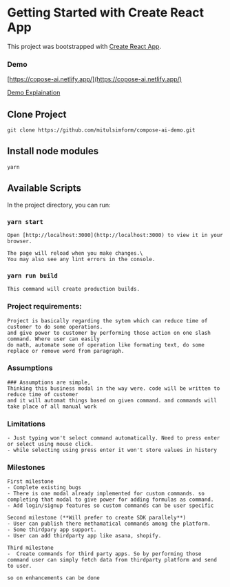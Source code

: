 # Getting Started with Create React App

This project was bootstrapped with [Create React App](https://github.com/facebook/create-react-app).

### Demo
[https://copose-ai.netlify.app/](https://copose-ai.netlify.app/)


[Demo Explaination](https://www.loom.com/share/4bed8730e54f4073a5e407593fb480aa)


## Clone Project

```
git clone https://github.com/mitulsimform/compose-ai-demo.git
```

## Install node modules

```
yarn
```

## Available Scripts

In the project directory, you can run:

### `yarn start`

```Runs the app in the development mode.\
Open [http://localhost:3000](http://localhost:3000) to view it in your browser.

The page will reload when you make changes.\
You may also see any lint errors in the console.
```

### `yarn run build`

```
This command will create production builds.
```

### Project requirements:

```
Project is basically regarding the sytem which can reduce time of customer to do some operations. 
and give power to customer by performing those action on one slash command. Where user can easily 
do math, automate some of operation like formating text, do some replace or remove word from paragraph.
```

### Assumptions

```
### Assumptions are simple, 
Thinking this business modal in the way were. code will be written to reduce time of customer 
and it will automat things based on given command. and commands will take place of all manual work
```

### Limitations

```
- Just typing won't select command automatically. Need to press enter or select using mouse click.
- while selecting using press enter it won't store values in history
```

### Milestones

```
First milestone
- Complete existing bugs
- There is one modal already implemented for custom commands. so completing that modal to give power for adding formulas as command.
- Add login/signup features so custom commands can be user specific

Second milestone (**Will prefer to create SDK parallely**)
- User can publish there methamatical commands among the platform.
- Some thirdpary app support.
- User can add thirdparty app like asana, shopify.

Third milestone
-  Create commands for third party apps. So by performing those command user can simply fetch data from thirdparty platform and send to user.

so on enhancements can be done
```
